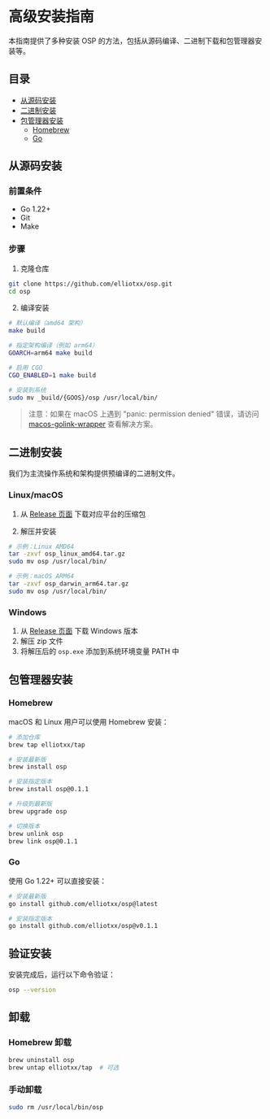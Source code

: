 # 高级安装指南

本指南提供了多种安装 OSP 的方法，包括从源码编译、二进制下载和包管理器安装等。

## 目录
- [从源码安装](#从源码安装)
- [二进制安装](#二进制安装)
- [包管理器安装](#包管理器安装)
  - [Homebrew](#homebrew)
  - [Go](#go)

## 从源码安装

### 前置条件
- Go 1.22+
- Git
- Make

### 步骤

1. 克隆仓库
```bash
git clone https://github.com/elliotxx/osp.git
cd osp
```

2. 编译安装

```bash
# 默认编译（amd64 架构）
make build

# 指定架构编译（例如 arm64）
GOARCH=arm64 make build

# 启用 CGO
CGO_ENABLED=1 make build

# 安装到系统
sudo mv _build/{GOOS}/osp /usr/local/bin/
```

> 注意：如果在 macOS 上遇到 "panic: permission denied" 错误，请访问 [macos-golink-wrapper](https://github.com/eisenxp/macos-golink-wrapper) 查看解决方案。

## 二进制安装

我们为主流操作系统和架构提供预编译的二进制文件。

### Linux/macOS

1. 从 [Release 页面](https://github.com/elliotxx/osp/releases) 下载对应平台的压缩包

2. 解压并安装
```bash
# 示例：Linux AMD64
tar -zxvf osp_linux_amd64.tar.gz
sudo mv osp /usr/local/bin/

# 示例：macOS ARM64
tar -zxvf osp_darwin_arm64.tar.gz
sudo mv osp /usr/local/bin/
```

### Windows

1. 从 [Release 页面](https://github.com/elliotxx/osp/releases) 下载 Windows 版本
2. 解压 zip 文件
3. 将解压后的 `osp.exe` 添加到系统环境变量 PATH 中

## 包管理器安装

### Homebrew

macOS 和 Linux 用户可以使用 Homebrew 安装：

```bash
# 添加仓库
brew tap elliotxx/tap

# 安装最新版
brew install osp

# 安装指定版本
brew install osp@0.1.1

# 升级到最新版
brew upgrade osp

# 切换版本
brew unlink osp
brew link osp@0.1.1
```

### Go

使用 Go 1.22+ 可以直接安装：

```bash
# 安装最新版
go install github.com/elliotxx/osp@latest

# 安装指定版本
go install github.com/elliotxx/osp@v0.1.1
```

## 验证安装

安装完成后，运行以下命令验证：

```bash
osp --version
```

## 卸载

### Homebrew 卸载
```bash
brew uninstall osp
brew untap elliotxx/tap  # 可选
```

### 手动卸载
```bash
sudo rm /usr/local/bin/osp
```

